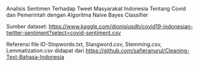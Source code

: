 Analisis Sentimen Terhadap Tweet Masyarakat Indonesia Tentang Covid dan Pemerintah dengan Algoritma Naive Bayes Classifier

Sumber dataset: https://www.kaggle.com/dionisiusdh/covid19-indonesian-twitter-sentiment?select=covid-sentiment.csv

Referensi file ID-Stopwords.txt, Slangword.csv, Stemming.csv, Lemmatization.csv didapat dari https://github.com/safieranurul/Cleaning-Text-Bahasa-Indonesia
